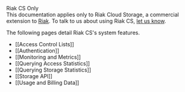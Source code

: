 <div class="info"><div class="title">Riak CS Only</div>This documentation applies only to Riak Cloud Storage, a commercial extension to <a href="http://wiki.basho.com/Riak.html">Riak</a>. To talk to us about using Riak CS, <a href="http://info.basho.com/Wiki_Contact_RiakCS.html" target="_blank">let us know</a>.</div>

The following pages detail Riak CS's system features.

* [[Access Control Lists]]
* [[Authentication]]
* [[Monitoring and Metrics]]
* [[Querying Access Statistics]]
* [[Querying Storage Statistics]]
* [[Storage API]]
* [[Usage and Billing Data]]